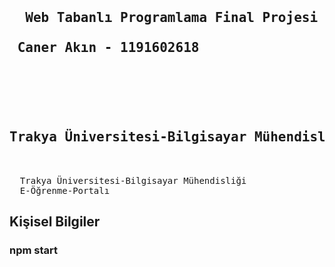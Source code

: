<pre>
  <h2>  Web Tabanlı Programlama Final Projesi  
  <br> Caner Akın - 1191602618  </br> </h2>
  
  <h2>Trakya Üniversitesi-Bilgisayar Mühendisliği </h2>
  
  <a>Trakya Üniversitesi-Bilgisayar Mühendisliği </a>
  E-Öğrenme-Portalı   
</pre>
<h2>  Kişisel Bilgiler </h2>

### npm start
